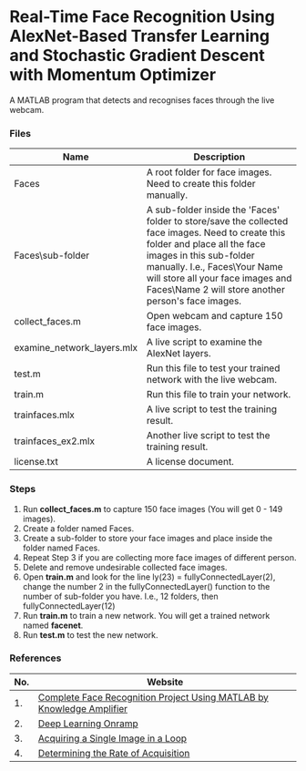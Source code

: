 # Real-Time Face Recognition Using AlexNet-Based Transfer Learning and Stochastic Gradient Descent with Momentum Optimizer
A MATLAB program that detects and recognises faces through the live webcam.

### Files
| Name                       | Description                                                                                                                                                                                                                                                                           |
|----------------------------|---------------------------------------------------------------------------------------------------------------------------------------------------------------------------------------------------------------------------------------------------------------------------------------|
| Faces                      | A root folder for face images. Need to create this folder manually.                                                                                                                                                                                                                   |
| Faces\sub-folder           | A sub-folder inside the 'Faces' folder to store/save the collected face images. Need to create this folder and place all the face images in this sub-folder manually. I.e., Faces\Your Name will store all your face images and Faces\Name 2 will store another person's face images. |                     
| collect_faces.m            | Open webcam and capture 150 face images.                                                                                                                                                                                                                                              |
| examine_network_layers.mlx | A live script to examine the AlexNet layers.                                                                                                                                                                                                                                          |
| test.m                     | Run this file to test your trained network with the live webcam.                                                                                                                                                                                                                      |
| train.m                    | Run this file to train your network.                                                                                                                                                                                                                                                  |
| trainfaces.mlx             | A live script to test the training result.                                                                                                                                                                                                                                            |
| trainfaces_ex2.mlx         | Another live script to test the training result.                                                                                                                                                                                                                                      |
| license.txt                | A license document.                                                                                                                                                                                                                                                                   |

### Steps
1. Run **collect_faces.m** to capture 150 face images (You will get 0 - 149 images).
2. Create a folder named Faces.
3. Create a sub-folder to store your face images and place inside the folder named Faces. 
4. Repeat Step 3 if you are collecting more face images of different person.
5. Delete and remove undesirable collected face images.
6. Open **train.m** and look for the line ly(23) = fullyConnectedLayer(2), change the number 2 in the fullyConnectedLayer() function to the number of sub-folder you have. I.e., 12 folders, then fullyConnectedLayer(12) 
7. Run **train.m** to train a new network. You will get a trained network named **facenet**.
8. Run **test.m** to test the new network.

### References
| No. | Website                                                                                                             |
|-----|---------------------------------------------------------------------------------------------------------------------|
| 1.  | [Complete Face Recognition Project Using MATLAB by Knowledge Amplifier](https://youtu.be/BU4NHgxPyLE)               |
| 2.  | [Deep Learning Onramp](https://www.mathworks.com/learn/tutorials/deep-learning-onramp.html)                         |
| 3.  | [Acquiring a Single Image in a Loop](https://www.mathworks.com/help/imaq/acquiring-a-single-image-in-a-loop.html)   |
| 4.  | [Determining the Rate of Acquisition](https://www.mathworks.com/help/imaq/determining-the-rate-of-acquisition.html) |
